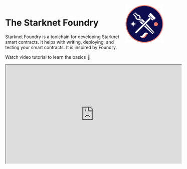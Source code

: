 <img src="images/logo.png" alt="logo" style="margin-left: 20px" width="120" align="right" />

# The Starknet Foundry

Starknet Foundry is a toolchain for developing Starknet smart contracts.
It helps with writing, deploying, and testing your smart contracts.
It is inspired by Foundry.

Watch video tutorial to learn the basics 🎥

<iframe width="560" height="315" src="https://www.youtube.com/embed/6vqPHBHdNDM"></iframe>

